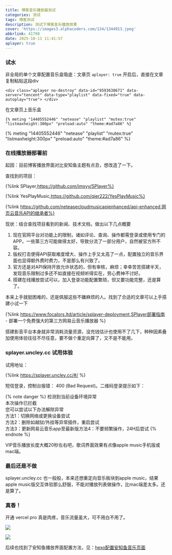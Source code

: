 ```yaml
---
title: 博客音乐播放器测试
categories: 测试
tags: 博客测试
description: 测试下博客音乐播放效果
cover: 'https://images3.alphacoders.com/134/1344913.jpeg'
abbrlink: 41798
date: 2025-10-11 11:41:57
aplayer: true
---
```


### 试水

非全局的单个文章配置音乐盒吸底：文章页 `aplayer: true` 开启后，直接在文章复制粘贴这段div

```
<div class="aplayer no-destroy" data-id="9593638671" data-server="tencent" data-type="playlist" data-fixed="true" data-autoplay="true"> </div>
```

<div class="aplayer no-destroy" data-id="9593638671" data-server="tencent" data-type="playlist" data-fixed="true" data-autoplay="true"> </div>

在文章页上音乐盒

```
{% meting "14405552446" "netease" "playlist" "mutex:true" "listmaxheight:300px" "preload:auto" "theme:#ad7a86" %}
```

{% meting "14405552446" "netease" "playlist" "mutex:true" "listmaxheight:300px" "preload:auto" "theme:#ad7a86" %}

### 在线播放器部署前

起因：目前博客播放界面对比安知鱼主题有点丑，想改造了一下。

查找到的项目：

{%link SPlayer,https://github.com/imsyy/SPlayer%}

{%link YesPlayMusic,https://github.com/qier222/YesPlayMusic%}

{%link https://github.com/neteasecloudmusicapienhanced/api-enhanced,网页云音乐API的继承者%} 



现状：结合查找项目看到的新闻、技术文档，做出以下几点概要

1. 现在官网平台对功能上的限制，诸如评论、查询、操作都需登录或使用专门的APP，一些第三方可能做得太好，导致分流了一部分用户，自然被官方所不容。
2. 版权打击使得API获取难度增大、操作上手又太高了一点，配置独立的音乐界面也显得额外费时费力，不是那么有兴致了。
3. 官方还是对API保持开放允许状态的，但有审核，麻烦；幸幸苦苦搭建半天，发现音乐限制过多还不如直接在视频听得实在，劳心费神不讨好。
4. 搭建在线播放尝试可以，加入登录功能配置繁琐，但又要功能完整，还是算了。

本来上手就挺困难的，还是佩服这些不嫌麻烦的人。找到了合适的文章可以上手搭建小试一下 

{%link https://www.focalors.ltd/article/splayer-deployment,SPlayer部署指南 - 部署一个免费强大的第三方网易云音乐播放器 %}

搭建影音平台本身就非常消耗流量资源，没充钱估计也使用不了几下，种种因素叠加使用体验往往不尽任意，要不做个重定向算了，又不是不能用。

### splayer.uncley.cc 试用体验

试用地址：

{%link https://splayer.uncley.cc/#/ %}

短信登录，控制台报错： 400 (Bad Request)。二维码登录提示如下：

{% note danger %}
检测到当前设备环境异常  
本次操作已拦截  
您可以尝试以下办法解除异常  
方法1：切换网络或更换设备尝试  
方法2：删除如越狱/外挂等异常插件，重启尝试  
方法3：更新网易云音乐app至最新版方法4：不要频繁操作，24H后尝试
{% endnote %}

VIP音乐播放长度大概20秒左右吧，歌词界面效果有点像apple music手机版或mac端。

### 最后还是不做

splayer.uncley.cc 也一般般，本来还想重定向音乐板块到apple music，结果apple music版交互体验那么舒服，不能对播放列表做操作，比mac端差太多。还是算了。

### 真香！

开通 vercel pro 真是肉疼，音乐流量虽大，可不用白不用了。

![ ](http://image.aibochinese.com/i/2025/10/12/12ruhwr.jpg)

![ ](http://image.aibochinese.com/i/2025/10/12/12rud51.jpg)

后续也找到了安知鱼播放界面配置方法，见：[hexo配置安知鱼音乐页面](https://wenjiew-astro.github.io/2025/09/01/hexo%E9%85%8D%E7%BD%AE%E5%AE%89%E7%9F%A5%E9%B1%BC%E9%9F%B3%E4%B9%90%E9%A1%B5%E9%9D%A2/index.html)
